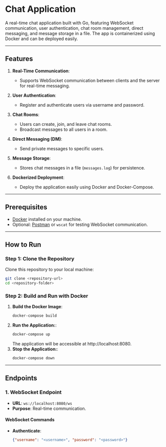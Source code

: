 # Chat Application

A real-time chat application built with Go, featuring WebSocket communication, user authentication, chat room management, direct messaging, and message storage in a file. The app is containerized using Docker and can be deployed easily.

---

## **Features**

1. **Real-Time Communication**:
   - Supports WebSocket communication between clients and the server for real-time messaging.

2. **User Authentication**:
   - Register and authenticate users via username and password.

3. **Chat Rooms**:
   - Users can create, join, and leave chat rooms.
   - Broadcast messages to all users in a room.

4. **Direct Messaging (DM)**:
   - Send private messages to specific users.

5. **Message Storage**:
   - Stores chat messages in a file (`messages.log`) for persistence.

6. **Dockerized Deployment**:
   - Deploy the application easily using Docker and Docker-Compose.

---

## **Prerequisites**

- [Docker](https://www.docker.com/) installed on your machine.
- Optional: [Postman](https://www.postman.com/) or `wscat` for testing WebSocket communication.

---

## **How to Run**

### **Step 1: Clone the Repository**
Clone this repository to your local machine:
```bash
git clone <repository-url>
cd <repository-folder>
```

### **Step 2: Build and Run with Docker**

1. **Build the Docker Image**:
   ```bash
   docker-compose build
   ```
2. **Run the Application:**:
   ```bash
   docker-compose up
   ```
   The application will be accessible at http://localhost:8080.
3. **Stop the Application:**:
   ```bash
   docker-compose down
   ```
---

## **Endpoints**

### **1. WebSocket Endpoint**
- **URL**: `ws://localhost:8080/ws`
- **Purpose**: Real-time communication.

#### **WebSocket Commands**
- **Authenticate**:
  ```json
  {"username": "<username>", "password": "<password>"}
  ```
